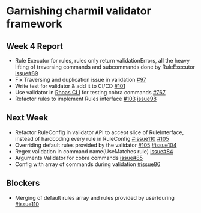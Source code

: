 # Garnishing charmil validator framework

## Week 4 Report
- Rule Executor for rules, rules only return validationErrors, all the heavy lifting of traversing commands and subcommands done by RuleExecutor [issue#89](https://github.com/aerogear/charmil/issues/89)
- Fix Traversing and duplication issue in validation [#97](https://github.com/aerogear/charmil/pull/97)
- Write test for validator & add it to CI/CD [#101](https://github.com/aerogear/charmil/pull/101)
- Use validator in [Rhoas CLI](https://github.com/redhat-developer/app-services-cli) for testing cobra commands [#767](https://github.com/redhat-developer/app-services-cli/pull/767)
- Refactor rules to implement Rules interface [#103](https://github.com/aerogear/charmil/pull/103) [issue98](https://github.com/aerogear/charmil/issues/98)

## Next Week
- Refactor RuleConfig in validator API to accept slice of RuleInterface, instead of hardcoding every rule in RuleConfig [#issue110](https://github.com/aerogear/charmil/issues/110) [#105](https://github.com/aerogear/charmil/pull/105) 
- Overriding default rules provided by the validator [#105](https://github.com/aerogear/charmil/pull/105) [#issue104](https://github.com/aerogear/charmil/issues/104)
- Regex validation in command name(UseMatches rule) [issue#84](https://github.com/aerogear/charmil/issues/84)
- Arguments Validator for cobra commands [issue#85](https://github.com/aerogear/charmil/issues/85)
- Config with array of commands during validation [#issue86](https://github.com/aerogear/charmil/issues/86)

## Blockers
- Merging of default rules array and rules provided by user(during [#issue110](https://github.com/aerogear/charmil/issues/110)